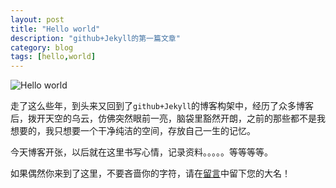 ```yaml
---
layout: post
title: "Hello world"
description: "github+Jekyll的第一篇文章"
category: blog
tags: [hello,world]
---
```

![Hello world](http://image226-c.poco.cn/mypoco/myphoto/20140228/02/1744117532014022802153112THX.jpg)

走了这么些年，到头来又回到了`github+Jekyll`的博客构架中，经历了众多博客后，拨开天空的乌云，仿佛突然眼前一亮，脑袋里豁然开朗，之前的那些都不是我想要的，我只想要一个干净纯洁的空间，存放自己一生的记忆。

今天博客开张，以后就在这里书写心情，记录资料。。。。。等等等等。

如果偶然你来到了这里，不要吝啬你的字符，请在[留言][1]中留下您的大名！

[1]: /guestbook/ "留言板"